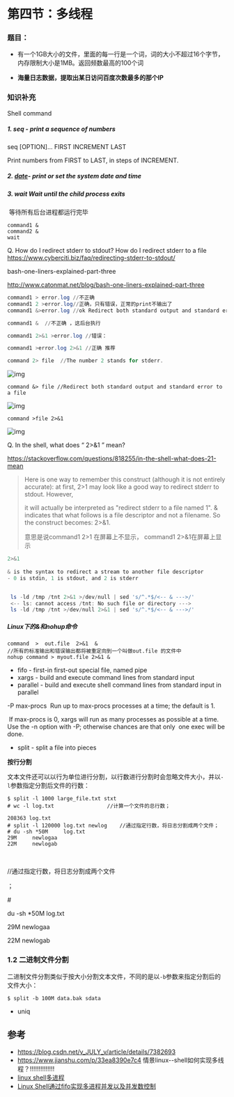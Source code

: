 # 第四节：多线程



### 题目：



- 有一个1GB大小的文件，里面的每一行是一个词，词的大小不超过16个字节，内存限制大小是1MB。返回频数最高的100个词

- **海量日志数据，提取出某日访问百度次数最多的那个IP**











### 知识补充

Shell command

##### 1. seq - print a sequence of numbers

seq [OPTION]... FIRST INCREMENT LAST

Print numbers from FIRST to LAST, in steps of INCREMENT.



##### 2. [date](https://renenyffenegger.ch/notes/Linux/shell/commands/datedate )- print or set the system date and time

##### 3. wait Wait until the child process exits 

​     等待所有后台进程都运行完毕

```shell
command1 &
command2 &
wait

```

Q. How do I redirect stderr to stdout? How do I redirect stderr to a file
https://www.cyberciti.biz/faq/redirecting-stderr-to-stdout/

 bash-one-liners-explained-part-three

http://www.catonmat.net/blog/bash-one-liners-explained-part-three

```powershell
command1 > error.log //不正确
command1 2 >error.log//正确，只有错误，正常的print不输出了
command1 &>error.log //ok Redirect both standard output and standard error to a file

command1 &  //不正确 ，这后台执行

command1 2>&1 >error.log //错误：

command1 >error.log 2>&1 //正确 推荐


```

```powershell
command 2> file  //The number 2 stands for stderr.
```

![img](http://www.catonmat.net/images/bash-redirections/redirect-stderr.png)



```
command &> file //Redirect both standard output and standard error to a file
```

![img](http://www.catonmat.net/images/bash-redirections/redirect-stdout-stderr.png)

```
command >file 2>&1
```

![img](http://www.catonmat.net/images/bash-redirections/initial-fd-table.png)

Q.  In the shell, what does “ 2>&1 ” mean?

https://stackoverflow.com/questions/818255/in-the-shell-what-does-21-mean





> Here is one way to remember this construct (although it is not entirely accurate): at first, 2>1 may look like a good way to redirect stderr to stdout. However, 
>
> it will actually be interpreted as "redirect stderr to a file named 1". & indicates that what follows is a file descriptor and not a filename. So the construct becomes: 2>&1.
>
> 意思是说command1 2>1 在屏幕上不显示， command1 2>&1在屏幕上显示

```powershell
2>&1
 
& is the syntax to redirect a stream to another file descriptor
- 0 is stdin, 1 is stdout, and 2 is stderr


 ls -ld /tmp /tnt 2>&1 >/dev/null | sed 's/^.*$/<-- & --->/'
 <-- ls: cannot access /tnt: No such file or directory --->
 ls -ld /tmp /tnt >/dev/null 2>&1 | sed 's/^.*$/<-- & --->/'

```



##### Linux下的&和nohup命令

```
command  >  out.file  2>&1  & 
//所有的标准输出和错误输出都将被重定向到一个叫做out.file 的文件中
nohup command > myout.file 2>&1 & 
```

- fifo - first-in first-out special file, named pipe
- xargs - build and execute command lines from standard input
- parallel - build and execute shell command lines from standard input in parallel

 -P max-procs
​              Run  up to max-procs processes at a time; the default is 1.  

​        If max-procs is 0, xargs will run as many processes as possible at a time.  Use the -n option with -P; otherwise chances are that only
​              one exec will be done.

- split - split a file into pieces

**按行分割**

文本文件还可以以行为单位进行分割，以行数进行分割时会忽略文件大小，并以`-l`参数指定分割后文件的行数：

```
$ split -l 1000 large_file.txt stxt
# wc -l log.txt                 //计算一个文件的总行数；

208363 log.txt
# split -l 120000 log.txt newlog    //通过指定行数，将日志分割成两个文件；
# du -sh *50M     log.txt
29M     newlogaa
22M     newlogab
```



​    

//通过指定行数，将日志分割成两个文件

；

\# 

du -sh *50M     log.txt

29M     newlogaa

22M     newlogab

### 1.2 二进制文件分割

二进制文件分割类似于按大小分割文本文件，不同的是以`-b`参数来指定分割后的文件大小：

```
$ split -b 100M data.bak sdata
```

- uniq



## 参考

- https://blog.csdn.net/v_JULY_v/article/details/7382693
- https://www.jianshu.com/p/33ea8390e7c4 情景linux--shell如何实现多线程？!!!!!!!!!!!!!!
- [linux shell多进程](https://www.jianshu.com/p/0ae013b64e3a)
- [Linux Shell通过fifo实现多进程并发以及并发数控制](https://blog.csdn.net/hbuxiaofei/article/details/85064151)

